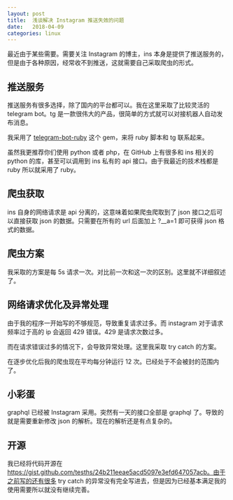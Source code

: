 ```yaml
---
layout: post
title:  浅谈解决 Instagram 推送失效的问题
date:   2018-04-09
categories: linux
---
```


最近由于某些需要。需要关注 Instagram 的博主，ins 本身是提供了推送服务的，但是由于各种原因，经常收不到推送，这就需要自己采取爬虫的形式。

## 推送服务

推送服务有很多选择，除了国内的平台都可以。我在这里采取了比较灵活的 telegram bot。tg 是一款很伟大的产品，很简单的方式就可以对接机器人自动发布消息。

我采用了 [telegram-bot-ruby](https://github.com/atipugin/telegram-bot-ruby) 这个 gem，来将 ruby 脚本和 tg 联系起来。

虽然我更推荐你们使用 python 或者 php，在 GitHub 上有很多和 ins 相关的 python 的库，甚至可以调用到 ins 私有的 api 接口。由于我最近的技术栈都是 ruby 所以就采用了 ruby。

## 爬虫获取

ins 自身的网络请求是 api 分离的，这意味着如果爬虫爬取到了 json 接口之后可以直接获取 json 的数据。只需要在所有的 url 后面加上 ?__a=1 即可获得 json 格式的数据。

## 爬虫方案

我采取的方案是每 5s 请求一次。对比前一次和这一次的区别。这里就不详细叙述了。

## 网络请求优化及异常处理

由于我的程序一开始写的不够规范，导致重复请求过多。而 instagram 对于请求频率过于高的 ip 会返回 429 错误。429 是请求次数过多。

而在请求错误过多的情况下，会导致异常处理。这里我采取 try catch 的方案。

在逐步优化后我的爬虫现在平均每分钟运行 12 次。已经处于不会被封的范围内了。

## 小彩蛋

graphql 已经被 Instagram 采用。突然有一天的接口全部是 graphql 了。导致的就是需要重新修改 json 的解析。现在的解析还是有点复杂的。

## 开源

我已经将代码开源在 https://gist.github.com/tesths/24b211eeae5acd5097e3efd647057acb。由于之前写的还有很多 try catch 的异常没有完全写进去，但是因为已经基本满足我的使用需要所以就没有继续完善。

